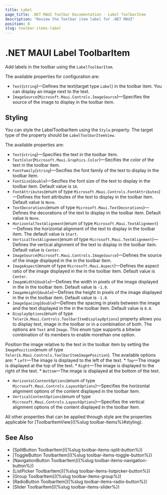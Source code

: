 ```yaml
---
title: Label
page_title: .NET MAUI Toolbar Documentation - Label ToolbarItem
description: "Review the Toolbar item label for .NET MAUI"
position: 0
slug: toolbar-items-label
---
```


# .NET MAUI Label ToolbarItem 

Add labels in the toolbar using the `LabelToolbarItem`.

The available properties for configuration are:

* `Text`(`string`)&mdash;Defines the text(target type `Label`) in the toolbar item. You can display an image next to the text.
* `ImageSource`(`Microsoft.Maui.Controls.ImageSource`)&mdash;Specifies the source of the image to display in the toolbar item.

## Styling

You can style the LabelToolbarItem using the `Style` property. The target type of the property should be `LabelToolbarItemView`. 

The available properties are:

* `Text`(`string`)&mdash;Specifies the text in the toolbar item.
* `TextColor`(`Microsoft.Maui.Graphics.Color`)&mdash;Secifies the color of the text in the toolbar item.
* `FontFamily`(`string`)&mdash;Secifies the font family of the text to display in the toolbar item.
* `FontSize`(`double`)&mdash;Secifies the font size of the text to display in the toolbar item. Default value is `16`.
* `FontAttributes`(enum of type `Microsoft.Maui.Controls.FontAttributes`)&mdash;Defines the font attributes of the text to display in the toolbar item. Default value is `None`.
* `TextDecorations`(enum of type `Microsoft.Maui.TextDecorations`)&mdash;Defines the decorations of the text to display in the toolbar item. Default value is `None`.
* `HorizontalTextAlignment`(enum of type `Microsoft.Maui.TextAlignment`)&mdash;Defines the horizontal alignment of the text to display in the toolbar item. The default value is `Start`.
* `VerticalTextAlignment`(enum of type `Microsoft.Maui.TextAlignment`)&mdash;Defines the vertical alignment of the text to display in the toolbar item. Default value is `Center`.
* `ImageSource`(`Microsoft.Maui.Controls.ImageSource`)&mdash;Defines the source of the image displayed in the in the toolbar item.
* `ImageAspect`(enum of type `Microsoft.Maui.Aspect`)&mdash;Defines the aspect ratio of the image displayed in the in the toolbar item. Default value is `Center`.
* `ImageWidth`(`double`)&mdash;Defines the width in pixels of the image displayed in the in the toolbar item. Default value is `-1.0`.
* `ImageHeight`(`double`)&mdash;Defines the height in pixels of the image displayed in the in the toolbar item. Default value is `-1.0`.
* `ImageSpacing`(`double`)&mdash;Defines the spacing in pixels between the image and the text displayed in the in the toolbar item. Default value is `8.0`.
* `DisplayOptions`(enum of type `Telerik.Maui.Controls.ToolbarItemDisplayOptions`) property allows you to display text, image in the toolbar or in a combination of both. The options are `Text` and `Image`. This enum type supports a bitwise combination of its members to enable morethan one option.

 Position the image relative to the text in the toolbar item by setting the `ImagePosition`(enum of type `Telerik.Maui.Controls.ToolbarItemImagePosition`). The available options are: 
	* `Left`&mdash;The image is displayed to the left of the text.
	* `Top`&mdash;The image is displayed at the top of the text.
	* `Right`&mdash;The image is displayed to the right of the text.
	* `Bottom`&mdash;The image is displayed at the bottom of the text.

* `HorizontalContentOptions`(enum of type `Microsoft.Maui.Controls.LayoutOptions`)&mdash;Specifies the horizontal alignment options of the content displayed in the toolbar item.
* `VerticalContentOptions`(enum of type `Microsoft.Maui.Controls.LayoutOptions`)&mdash;Specifies the vertical alignment options of the content displayed in the toolbar item.

All other properties that can be applied through style are the properties applicable for [ToolbarItemView]({%slug toolbar-items%}#styling).

## See Also

- [SplitButton ToolbarItem]({%slug toolbar-items-split-button%})
- [ToggleButton ToolbarItem]({%slug toolbar-items-toggle-button%})
- [NavigationButton ToolbarItem]({%slug toolbar-items-navigation-button%})
- [ListPicker ToolbarItem]({%slug toolbar-items-listpicker-button%})
- [Group ToolbarItem]({%slug toolbar-items-group%})
- [RadioButton ToolbarItem]({%slug toolbar-items-radio-button%})
- [Slider ToolbarItem]({%slug toolbar-items-slider%})

